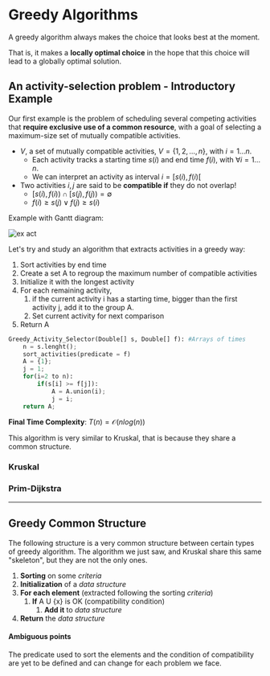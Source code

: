 # Greedy Algorithms
A greedy algorithm always makes the choice that looks best at
the moment. 

That is, it makes a **locally optimal choice** in the hope that this choice
will lead to a globally optimal solution.

## An activity-selection problem - Introductory Example

Our first example is the problem of scheduling several competing activities that 
**require exclusive use of a common resource**, with a goal of selecting a maximum-size
set of mutually compatible activities.
* $V$, a set of mutually compatible activities, $V = \lbrace 1, 2, \ldots, n \rbrace$, with $i = 1 \ldots n$.
  * Each activity tracks a starting time $s(i)$ and end time $f(i)$, with $\forall i = 1 \ldots n$.
  * We can interpret an activity as interval $i = [s(i), f(i)[$
* Two activities $i, j$ are said to be **compatible if** they do not overlap!
  * $[s(i), f(i)) \cap [s(j), f(j)) = \emptyset$
  * $f(i) \geq s(j) \vee f(j) \geq s(i)$

Example with Gantt diagram:

![ex act](https://github.com/PayThePizzo/DataStrutucures-Algorithms/blob/main/Resources/exact.png?raw=TRUE)

Let's try and study an algorithm that extracts activities in a greedy way:
1) Sort activities by end time
2) Create a set A to regroup the maximum number of compatible activities
3) Initialize it with the longest activity
4) For each remaining activity, 
   1) if the current activity i has a starting time, bigger than the first activity j,
   add it to the group A.
   2) Set current activity for next comparison
5) Return A

```python
Greedy_Activity_Selector(Double[] s, Double[] f): #Arrays of times
    n = s.lenght(); 
    sort_activities(predicate = f) 
    A = {1}; 
    j = 1;
    for(i=2 to n):
        if(s[i] >= f[j]):
            A = A.union(i);
            j = i;
    return A;
```
**Final Time Complexity**: $T(n) = \mathcal{O}(nlog(n))$

This algorithm is very similar to Kruskal, that is because they
share a common structure. 

### Kruskal


### Prim-Dijkstra


---

## Greedy Common Structure
The following structure is a very common structure between certain types of greedy algorithm.
The algorithm we just saw, and Kruskal share this same "skeleton", but they are not the only ones.
1) **Sorting** on some _criteria_
2) **Initialization** of a _data structure_
3) **For each element** (extracted following the sorting _criteria_)
   1) **If** A U {x} is OK (compatibility condition) 
      1) **Add it**  to _data structure_
4) **Return** the _data structure_

#### Ambiguous points
The predicate used to sort the elements and the condition of compatibility are yet
to be defined and can change for each problem we face.
 




